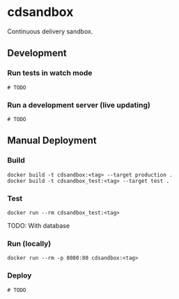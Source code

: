 # cdsandbox

Continuous delivery sandbox.

## Development

### Run tests in watch mode

```
# TODO
```

### Run a development server (live updating)

```
# TODO
```

## Manual Deployment

### Build

```
docker build -t cdsandbox:<tag> --target production .
docker build -t cdsandbox_test:<tag> --target test .
```

### Test

```
docker run --rm cdsandbox_test:<tag>
```

TODO: With database

### Run (locally)

```
docker run --rm -p 8080:80 cdsandbox:<tag>
```

### Deploy

```
# TODO
```